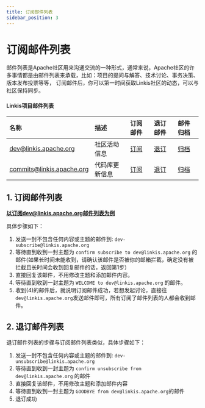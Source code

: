 ```yaml
---
title: 订阅邮件列表
sidebar_position: 3
---
```


# 订阅邮件列表

邮件列表是Apache社区用来沟通交流的一种形式，通常来说，Apache社区的许多事情都是由邮件列表来承载，比如：项目的提问与解答、技术讨论、事务决策、版本发布投票等等，
订阅邮件后，你可以第一时间获取Linkis社区的动态，可以与社区保持同步。

#### Linkis项目邮件列表

|名称|描述|订阅邮件|退订邮件|邮件归档|
|:-----|:--------|:------|:-------|:-----|
| [dev@linkis.apache.org](mailto:dev@linkis.apache.org) | 社区活动信息 | [订阅](mailto:dev-subscribe@linkis.apache.org)   | [退订](mailto:dev-unsubscribe@linkis.apache.org)   | [归档](http://mail-archives.apache.org/mod_mbox/linkis-dev)   |
| [commits@linkis.apache.org](mailto:commits@linkis.apache.org) | 代码库更新信息 | [订阅](mailto:commits-subscribe@linkis.apache.org)   | [退订](mailto:commits-unsubscribe@linkis.apache.org)   | [归档](http://mail-archives.apache.org/mod_mbox/linkis-commits)   |



## 1. 订阅邮件列表
**以订阅dev@linkis.apache.org邮件列表为例**

具体步骤如下：
 1. 发送一封不包含任何内容或主题的邮件到: `dev-subscribe@linkis.apache.org`
 2. 等待直到收到一封主题为 `confirm subscribe to dev@linkis.apache.org` 的邮件(如果长时间未能收到，请确认该邮件是否被你的邮箱拦截，确定没有被拦截且长时间会收到回复邮件的话，返回第1步）
 3. 直接回复该邮件，不用修改主题和添加邮件内容。
 4. 等待直到收到一封主题为 `WELCOME to dev@linkis.apache.org` 的邮件。
 5. 收到(4)的邮件后，就说明订阅邮件成功，​若想发起讨论，直接往`dev@linkis.apache.org`发送邮件即可，所有订阅了邮件列表的人都会收到邮件。

## 2. 退订邮件列表
退订邮件列表的步骤与订阅邮件列表类似，具体步骤如下：
1. 发送一封不包含任何内容或主题的邮件到: `dev-unsubscribe@linkis.apache.org`
2. 等待直到收到一封主题为 `confirm unsubscribe from dev@linkis.apache.org` 的邮件
3. 直接回复该邮件，不用修改主题和添加邮件内容
4. 等待直到收到一封主题为 `GOODBYE from dev@linkis.apache.org`的邮件
5. 退订成功
